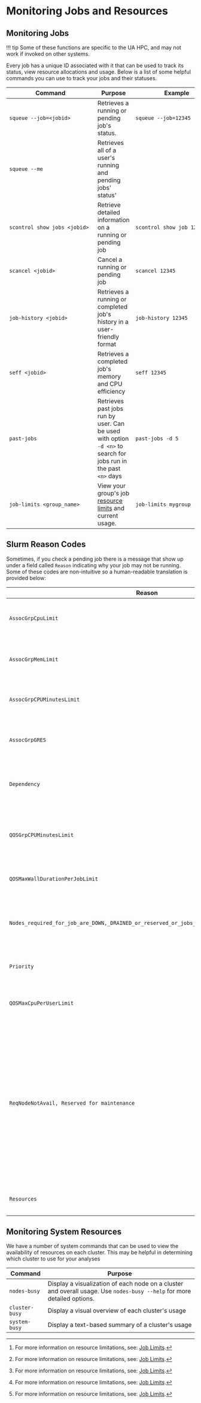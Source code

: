 # Monitoring Jobs and Resources

## Monitoring Jobs

!!! tip 
    Some of these functions are specific to the UA HPC, and may not work if invoked on other systems. 


Every job has a unique ID associated with it that can be used to track its status, view resource allocations and usage. Below is a list of some helpful commands you can use to track your jobs and their statuses. 

|<div style="width:220px">Command</div>|Purpose|<div style="width:220px">Example</div>|
|-|-|-|
|```squeue --job=<jobid>```|Retrieves a running or pending job's status.|```squeue --job=12345```|
|```squeue --me```|Retrieves all of a user's running and pending jobs' status'||
|```scontrol show jobs <jobid>```|Retrieve detailed information on a running or pending job|```scontrol show job 12345```|
|```scancel <jobid>```|Cancel a running or pending job|```scancel 12345```|
|```job-history <jobid>```|Retrieves a running or completed job's history in a user-friendly format|```job-history 12345```|
|```seff <jobid>```|Retrieves a completed job's memory and CPU efficiency|```seff 12345```|
|```past-jobs```|Retrieves past jobs run by user. Can be used with option ```-d <n>``` to search for jobs run in the past ```<n>``` days|```past-jobs -d 5```|
|```job-limits <group_name>```|View your group's job [resource limits](../job_limits/) and current usage.|```job-limits mygroup```|

## Slurm Reason Codes

Sometimes, if you check a pending job there is a message that show up under a field called ```Reason``` indicating why your job may not be running. Some of these codes are non-intuitive so a human-readable translation is provided below:

|Reason|Explanation|
|-|-|
|```AssocGrpCpuLimit```|Your job is not running because your group CPU limit has been reached[^1]|
|```AssocGrpMemLimit```|Your job is not running because your group memory limit has been reached[^1]|
|```AssocGrpCPUMinutesLimit```|Either your group is out of CPU hours or your job will exhaust your group's CPU hours.|
|```AssocGrpGRES```|Your job is not running because your group GPU limit has been reached[^1]|
|```Dependency```|Your job depends on the completion of another job. It will wait in queue until the target job completes.|
|```QOSGrpCPUMinutesLimit```|This message indicates that your high priority or qualified hours allocation has been exhausted for the month.|
|```QOSMaxWallDurationPerJobLimit```|Your job's time limit exceeds the max allowable and will never run[^1]|
|```Nodes_required_for_job_are_DOWN,_DRAINED_or_reserved_or_jobs_in_higher_priority_partitions```|This very long message simply means your job is waiting in queue until there is enough space for it to run|
|```Priority```|Your job is waiting in queue until there is enough space for it to run.|
|```QOSMaxCpuPerUserLimit```|Your job is not running because your per-user CPU limit has been reached[^1]|
|```ReqNodeNotAvail, Reserved for maintenance```|Your job's time limit overlaps with an upcoming maintenance window. Run "uptime_remaining" to see when the system will go offline. If you remove and resubmit your job with a shorter walltime that does not overlap with maintenance, it will likely run. Otherwise, it will remain pending until after the maintenance window.|
|```Resources```|Your job is waiting in queue until the required resources are available.|


## Monitoring System Resources

We have a number of system commands that can be used to view the availability of resources on each cluster. This may be helpful in determining which cluster to use for your analyses



|Command|Purpose|
|-|-|
|```nodes-busy```|Display a visualization of each node on a cluster and overall usage. Use ```nodes-busy --help``` for more detailed options.|
|```cluster-busy```|Display a visual overview of each cluster's usage|
|```system-busy```|Display a text-based summary of a cluster's usage|

[^1]: For more information on resource limitations, see: [Job Limits](../job_limits/).